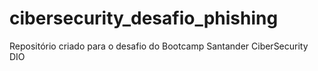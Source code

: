 # cibersecurity_desafio_phishing
Repositório criado para o desafio do Bootcamp Santander CiberSecurity DIO
